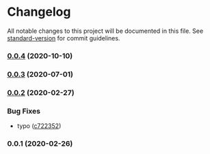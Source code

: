 # Changelog

All notable changes to this project will be documented in this file. See [standard-version](https://github.com/conventional-changelog/standard-version) for commit guidelines.

### [0.0.4](https://github.com/36node/adventurer-guide/compare/v0.0.3...v0.0.4) (2020-10-10)

### [0.0.3](https://github.com/36node/adventurer-guide/compare/v0.0.2...v0.0.3) (2020-07-01)

### [0.0.2](https://github.com/36node/adventurer-guide/compare/v0.0.1...v0.0.2) (2020-02-27)


### Bug Fixes

* typo ([c722352](https://github.com/36node/adventurer-guide/commit/c7223522b8c5a48f04f091dde26b982cd94897f9))

### 0.0.1 (2020-02-26)

